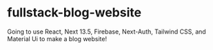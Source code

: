 # fullstack-blog-website
Going to use React, Next 13.5, Firebase, Next-Auth, Tailwind CSS, and Material Ui to make a blog website!

